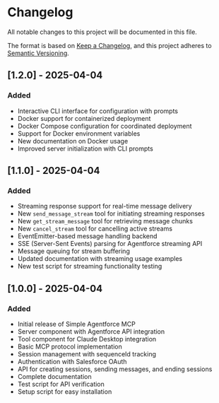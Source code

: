 # Changelog

All notable changes to this project will be documented in this file.

The format is based on [Keep a Changelog](https://keepachangelog.com/en/1.0.0/),
and this project adheres to [Semantic Versioning](https://semver.org/spec/v2.0.0.html).

## [1.2.0] - 2025-04-04

### Added
- Interactive CLI interface for configuration with prompts
- Docker support for containerized deployment
- Docker Compose configuration for coordinated deployment
- Support for Docker environment variables
- New documentation on Docker usage
- Improved server initialization with CLI prompts

## [1.1.0] - 2025-04-04

### Added
- Streaming response support for real-time message delivery
- New `send_message_stream` tool for initiating streaming responses
- New `get_stream_message` tool for retrieving message chunks
- New `cancel_stream` tool for cancelling active streams
- EventEmitter-based message handling backend
- SSE (Server-Sent Events) parsing for Agentforce streaming API
- Message queuing for stream buffering
- Updated documentation with streaming usage examples
- New test script for streaming functionality testing

## [1.0.0] - 2025-04-04

### Added
- Initial release of Simple Agentforce MCP
- Server component with Agentforce API integration
- Tool component for Claude Desktop integration
- Basic MCP protocol implementation
- Session management with sequenceId tracking
- Authentication with Salesforce OAuth
- API for creating sessions, sending messages, and ending sessions
- Complete documentation
- Test script for API verification
- Setup script for easy installation